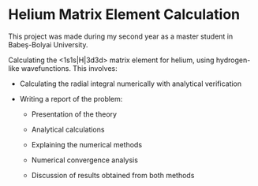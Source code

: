 # Helium Matrix Element Calculation

This project was made during my second year as a master student in Babeș-Bolyai University.

Calculating the <1s1s|H|3d3d> matrix element for helium, using hydrogen-like wavefunctions. This involves:

- Calculating the radial integral numerically with analytical verification

- Writing a report of the problem:

  - Presentation of the theory

  - Analytical calculations

  - Explaining the numerical methods

  - Numerical convergence analysis

  - Discussion of results obtained from both methods


